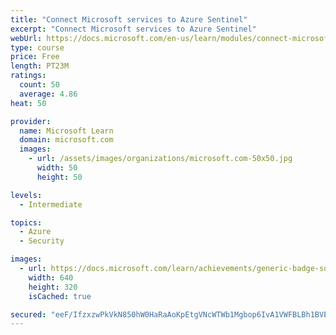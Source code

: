```yaml
---
title: "Connect Microsoft services to Azure Sentinel"
excerpt: "Connect Microsoft services to Azure Sentinel"
webUrl: https://docs.microsoft.com/en-us/learn/modules/connect-microsoft-services-to-azure-sentinel/
type: course
price: Free
length: PT23M
ratings:
  count: 50
  average: 4.86
heat: 50

provider:
  name: Microsoft Learn
  domain: microsoft.com
  images:
    - url: /assets/images/organizations/microsoft.com-50x50.jpg
      width: 50
      height: 50

levels:
  - Intermediate

topics:
  - Azure
  - Security

images:
  - url: https://docs.microsoft.com/learn/achievements/generic-badge-social.png
    width: 640
    height: 320
    isCached: true

secured: "eeF/IfzxzwPkVkN850hW0HaRaAoKpEtgVNcWTWb1Mgbop6IvA1VWFBLBh1BVEJxEFnfFb0Jc5LFg+l8+IL7povUMY2uOf8oFFbKWwk5UPbb4fWpFc7H78KxdLQstvowhXAXVL0Jx7TN2fKKyxDKP+6OGTgyyf5HpcQx/zk0p848gZKqVXlgdaOEnSOpGFwbPLSO/tquD9kRHDq7zLzwThNrHsMsVqXyMh0McGujpBZZ/shmQOfuKb2ayS77wPKgt71kgmULE35tlrRoS3RU7mlsLUeg+RDCvZAESVc99mgI0Y6hiTnBnHJghEMiAS2ikUaMphdkG+z81nK9UrQW7tWlzXTgcPkHzzOwRIsRBY0qhnTuldwejpo2JIaNtLZ93hrPkHvCitVkFVqZKk4QFOfvrxFO3bJ/m3U5rsqx2Aus=;2fEADgXNvVkFShKm/6eXTg=="
---
```


